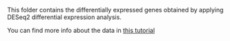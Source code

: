 This folder contains the differentially expressed genes obtained by applying DESeq2 differential expression analysis.

You can find more info about the data in [this tutorial](https://merlinis12.github.io/RNA-Seq-Data-Analysis-in-R/dge_demo.html)
